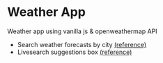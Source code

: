 <h1>Weather App</h1>

<p>Weather app using vanilla js & openweathermap API</p>
<ul>
    <li>Search weather forecasts by city <a href="https://youtu.be/74IOjtVvExY?si=AtQCvT5j7oT_zrVw">(reference)</a></li>
    <li>Livesearch suggestions box <a href="https://youtu.be/HcPp9vQCQUQ?si=Hey55XlGC-QL9wGa">(reference)</a></li>
</ul>
